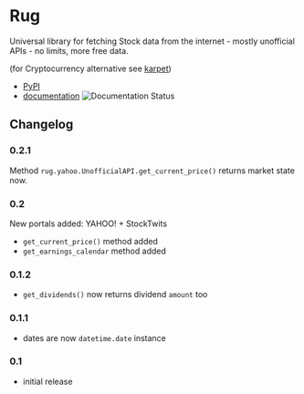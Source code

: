 # Rug

Universal library for fetching Stock data from the internet - mostly unofficial
APIs - no limits, more free data.

(for Cryptocurrency alternative see [karpet](https://github.com/im-n1/karpet))

* [PyPI](https://pypi.org/project/rug/)
* [documentation](https://rug.readthedocs.io/en/latest/) ![Documentation Status](https://readthedocs.org/projects/rug/badge/?version=latest)

## Changelog

### 0.2.1

Method `rug.yahoo.UnofficialAPI.get_current_price()` returns market state now.

### 0.2

New portals added: YAHOO! + StockTwits

* `get_current_price()` method added
* `get_earnings_calendar` method added

### 0.1.2
* `get_dividends()` now returns dividend `amount` too

### 0.1.1
* dates are now `datetime.date` instance

### 0.1
* initial release

